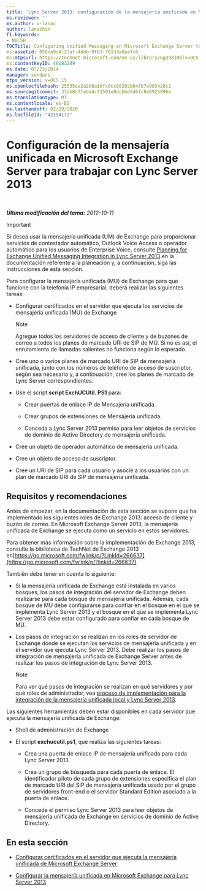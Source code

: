 ```yaml
---
title: 'Lync Server 2013: configuración de la mensajería unificada en Microsoft Exchange Server para trabajar con Lync Server'
ms.reviewer: ''
ms.author: v-lanac
author: lanachin
f1.keywords:
- NOCSH
TOCTitle: Configuring Unified Messaging on Microsoft Exchange Server to work with Lync Server 2013
ms:assetid: 058da9c4-23af-4ddb-9f63-70133a8aafc6
ms:mtpsurl: https://technet.microsoft.com/en-us/library/Gg398106(v=OCS.15)
ms:contentKeyID: 48183289
ms.date: 07/23/2014
manager: serdars
mtps_version: v=OCS.15
ms.openlocfilehash: 25535ee2a2b6a1dfc0cc88202b84fb7e083428c1
ms.sourcegitcommit: 33db8c7febd4cf1591e8dcbbdfd6fc8e8925896e
ms.translationtype: MT
ms.contentlocale: es-ES
ms.lasthandoff: 02/19/2020
ms.locfileid: "42154172"
---
```

<div data-xmlns="http://www.w3.org/1999/xhtml">

<div class="topic" data-xmlns="http://www.w3.org/1999/xhtml" data-msxsl="urn:schemas-microsoft-com:xslt" data-cs="http://msdn.microsoft.com/">

<div data-asp="https://msdn2.microsoft.com/asp">

# <a name="configuring-unified-messaging-on-microsoft-exchange-server-to-work-with-lync-server-2013"></a>Configuración de la mensajería unificada en Microsoft Exchange Server para trabajar con Lync Server 2013

</div>

<div id="mainSection">

<div id="mainBody">

<span> </span>

_**Última modificación del tema:** 2012-10-11_

<div>


> [!IMPORTANT]  
> Si desea usar la mensajería unificada (UM) de Exchange para proporcionar servicios de contestador automático, Outlook Voice Access o operador automático para los usuarios de Enterprise Voice, consulte <A href="lync-server-2013-planning-for-exchange-unified-messaging-integration.md">Planning for Exchange Unified Messaging Integration in Lync Server 2013</A> en la documentación referente a la planeación y, a continuación, siga las instrucciones de esta sección.



</div>

Para configurar la mensajería unificada (MU) de Exchange para que funcione con la telefonía IP empresarial, deberá realizar las siguientes tareas:

  - Configurar certificados en el servidor que ejecuta los servicios de mensajería unificada (MU) de Exchange
    
    <div>
    

    > [!NOTE]  
    > Agregue todos los servidores de acceso de cliente y de buzones de correo a todos los planes de marcado URI de SIP de MU. Si no es así, el enrutamiento de llamadas salientes no funciona según lo esperado.

    
    </div>

  - Cree uno o varios planes de marcado URI de SIP de mensajería unificada, junto con los números de teléfono de acceso de suscriptor, según sea necesario y, a continuación, cree los planes de marcado de Lync Server correspondientes.

  - Use el script **script ExchUCUtil. PS1** para:
    
      - Crear puertas de enlace IP de Mensajería unificada.
    
      - Crear grupos de extensiones de Mensajería unificada.
    
      - Conceda a Lync Server 2013 permiso para leer objetos de servicios de dominio de Active Directory de mensajería unificada.

  - Cree un objeto de operador automático de mensajería unificada.

  - Cree un objeto de acceso de suscriptor.

  - Cree un URI de SIP para cada usuario y asocie a los usuarios con un plan de marcado URI de SIP de mensajería unificada.

<div>

## <a name="requirements-and-recommendations"></a>Requisitos y recomendaciones

Antes de empezar, en la documentación de esta sección se supone que ha implementado los siguientes roles de Exchange 2013: acceso de cliente y buzón de correo. En Microsoft Exchange Server 2013, la mensajería unificada de Exchange se ejecuta como un servicio en estos servidores.

Para obtener más información sobre la implementación de Exchange 2013, consulte la biblioteca de TechNet de Exchange 2013 en[https://go.microsoft.com/fwlink/p/?LinkId=266637](https://go.microsoft.com/fwlink/p/?linkid=266637)

También debe tener en cuenta lo siguiente:

  - Si la mensajería unificada de Exchange está instalada en varios bosques, los pasos de integración del servidor de Exchange deben realizarse para cada bosque de mensajería unificada. Además, cada bosque de MU debe configurarse para confiar en el bosque en el que se implementa Lync Server 2013 y el bosque en el que se implementa Lync Server 2013 debe estar configurado para confiar en cada bosque de MU.

  - Los pasos de integración se realizan en los roles de servidor de Exchange donde se ejecutan los servicios de mensajería unificada y en el servidor que ejecuta Lync Server 2013. Debe realizar los pasos de integración de mensajería unificada de Exchange Server antes de realizar los pasos de integración de Lync Server 2013.
    
    <div>
    

    > [!NOTE]  
    > Para ver qué pasos de integración se realizan en qué servidores y por qué roles de administrador, vea <A href="lync-server-2013-deployment-process-for-integrating-on-premises-unified-messaging.md">proceso de implementación para la integración de la mensajería unificada local y Lync Server 2013</A>.

    
    </div>

Las siguientes herramientas deben estar disponibles en cada servidor que ejecuta la mensajería unificada de Exchange:

  - Shell de administración de Exchange

  - El script **exchucutil.ps1**, que realiza las siguientes tareas:
    
      - Crea una puerta de enlace IP de mensajería unificada para cada Lync Server 2013.
    
      - Crea un grupo de búsqueda para cada puerta de enlace. El identificador piloto de cada grupo de extensiones especifica el plan de marcado URI del SIP de mensajería unificada usado por el grupo de servidores front-end o el servidor Standard Edition asociado a la puerta de enlace.
    
      - Concede el permiso Lync Server 2013 para leer objetos de mensajería unificada de Exchange en servicios de dominio de Active Directory.

</div>

<div>

## <a name="in-this-section"></a>En esta sección

  - [Configurar certificados en el servidor que ejecuta la mensajería unificada de Microsoft Exchange Server](lync-server-2013-configure-certificates-on-the-server-running-microsoft-exchange-server-unified-messaging.md)

  - [Configurar la mensajería unificada en Microsoft Exchange para Lync Server 2013](lync-server-2013-configure-unified-messaging-on-microsoft-exchange.md)

</div>

</div>

<span> </span>

</div>

</div>

</div>

